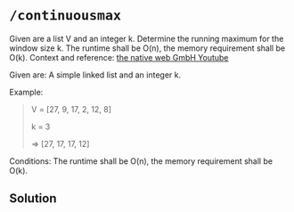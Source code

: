 # `/continuousmax`

Given are a list V and an integer k. Determine the running maximum for the window size k. The runtime shall be O(n), the memory requirement shall be O(k). Context and reference: [the native web GmbH Youtube](https://www.youtube.com/watch?v=0QPK9X1PtEE)

Given are: A simple linked list and an integer k.

Example:

> V = [27, 9, 17, 2, 12, 8]
>
> k = 3
>
> => [27, 17, 17, 12]

Conditions: The runtime shall be O(n), the memory requirement shall be O(k).

## Solution
